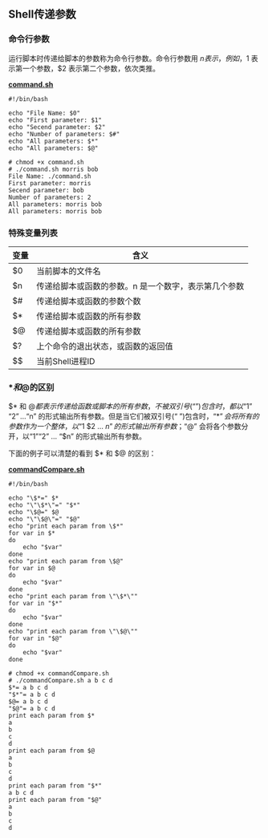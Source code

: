 ## Shell传递参数

### 命令行参数
运行脚本时传递给脚本的参数称为命令行参数。命令行参数用 $n 表示，例如，$1 表示第一个参数，$2 表示第二个参数，依次类推。

**[command.sh](code/command.sh)**
```shell
#!/bin/bash

echo "File Name: $0"
echo "First parameter: $1"
echo "Secend parameter: $2"
echo "Number of parameters: $#"
echo "All parameters: $*"
echo "All parameters: $@"
```
```shell
# chmod +x command.sh
# ./command.sh morris bob
File Name: ./command.sh
First parameter: morris
Secend parameter: bob
Number of parameters: 2
All parameters: morris bob
All parameters: morris bob
```

### 特殊变量列表
|  变量 | 含义  |
| ------------ | ------------ |
| $0  | 当前脚本的文件名  |
|  $n |  传递给脚本或函数的参数。n 是一个数字，表示第几个参数 |
|  $# | 传递给脚本或函数的参数个数  |
|  $* | 传递给脚本或函数的所有参数 |
|  $@ | 传递给脚本或函数的所有参数 |
|  $? | 上个命令的退出状态，或函数的返回值 |
| $$  | 当前Shell进程ID |

### $*和$@的区别
$* 和 $@ 都表示传递给函数或脚本的所有参数，不被双引号(“ ”)包含时，都以“$1” “$2” … “$n” 的形式输出所有参数。但是当它们被双引号(“ ”)包含时，“$*” 会将所有的参数作为一个整体，以“$1 $2 … $n”的形式输出所有参数；“$@” 会将各个参数分开，以“$1” “$2” … “$n” 的形式输出所有参数。

下面的例子可以清楚的看到 $* 和 $@ 的区别：

**[commandCompare.sh](code/commandCompare.sh)**
```shell
#!/bin/bash

echo "\$*=" $*
echo "\"\$*\"=" "$*"
echo "\$@=" $@
echo "\"\$@\"=" "$@"
echo "print each param from \$*"
for var in $*
do
    echo "$var"
done
echo "print each param from \$@"
for var in $@
do
    echo "$var"
done
echo "print each param from \"\$*\""
for var in "$*"
do
    echo "$var"
done
echo "print each param from \"\$@\""
for var in "$@"
do
    echo "$var"
done
```
```shell
# chmod +x commandCompare.sh
# ./commandCompare.sh a b c d
$*= a b c d
"$*"= a b c d
$@= a b c d
"$@"= a b c d
print each param from $*
a
b
c
d
print each param from $@
a
b
c
d
print each param from "$*"
a b c d
print each param from "$@"
a
b
c
d
```
